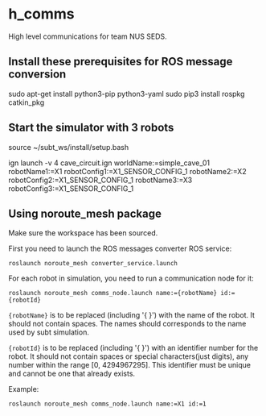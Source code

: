 # h_comms
High level communications for team NUS SEDS.

## Install these prerequisites for ROS message conversion
sudo apt-get install python3-pip python3-yaml
sudo pip3 install rospkg catkin_pkg

## Start the simulator with 3 robots
source ~/subt_ws/install/setup.bash

ign launch -v 4 cave_circuit.ign worldName:=simple_cave_01 robotName1:=X1 robotConfig1:=X1_SENSOR_CONFIG_1 robotName2:=X2 robotConfig2:=X1_SENSOR_CONFIG_1 robotName3:=X3 robotConfig3:=X1_SENSOR_CONFIG_1

## Using noroute_mesh package
Make sure the workspace has been sourced.

First you need to launch the ROS messages converter ROS service:
```
roslaunch noroute_mesh converter_service.launch
```

For each robot in simulation, you need to run a communication node for it:
```
roslaunch noroute_mesh comms_node.launch name:={robotName} id:={robotId} 
```
`{robotName}` is to be replaced (including '{ }') with the name of the robot. It should not contain spaces. The names should corresponds to the name used by subt simulation.

`{robotId}` is to be replaced (including '{ }') with an identifier number for the robot. It should not contain spaces or special characters(just digits), any number within the range [0, 4294967295]. This identifier must be unique and cannot be one that already exists.

Example:
```
roslaunch noroute_mesh comms_node.launch name:=X1 id:=1 
```
